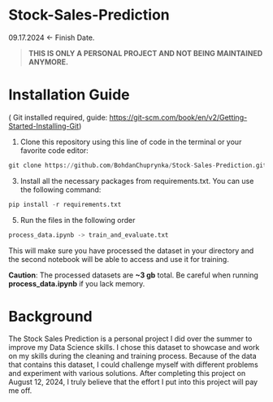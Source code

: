 # Stock-Sales-Prediction
09.17.2024 <- Finish Date.

> **THIS IS ONLY A PERSONAL PROJECT AND NOT BEING MAINTAINED ANYMORE.**

# Installation Guide
( Git installed required, guide: https://git-scm.com/book/en/v2/Getting-Started-Installing-Git)
1. Clone this repository using this line of code in the terminal or your favorite code editor:
```python
git clone https://github.com/BohdanChuprynka/Stock-Sales-Prediction.git
```
3. Install all the necessary packages from requirements.txt. You can use the following command:
```python
pip install -r requirements.txt
```
5. Run the files in the following order
```python
process_data.ipynb -> train_and_evaluate.txt 
```
This will make sure you have processed the dataset in your directory and the second notebook will be able to access and use it for training.

**Caution**: The processed datasets are **~3 gb** total. Be careful when running **process_data.ipynb** if you lack memory.

# Background 
The Stock Sales Prediction is a personal project I did over the summer to improve my Data Science skills. I chose this dataset to showcase and work on my skills during the cleaning and training process. Because of the data that contains this dataset, I could challenge myself with different problems and experiment with various solutions. After completing this project on August 12, 2024, I truly believe that the effort I put into this project will pay me off.
